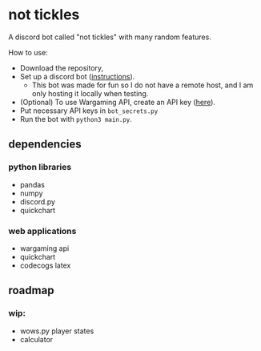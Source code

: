 # not tickles
A discord bot called "not tickles" with many random features.

How to use:
- Download the repository,
- Set up a discord bot ([instructions](https://discordpy.readthedocs.io/en/stable/discord.html)).
  - This bot was made for fun so I do not have a remote host, and I am only hosting it locally when testing.
- (Optional) To use Wargaming API, create an API key ([here](https://developers.wargaming.net/applications)).
- Put necessary API keys in `bot_secrets.py`
- Run the bot with `python3 main.py`.

## dependencies
### python libraries
- pandas
- numpy
- discord.py
- quickchart
### web applications
- wargaming api
- quickchart
- codecogs latex

## roadmap
### wip:
- wows.py player states
- calculator
